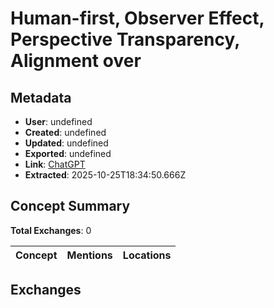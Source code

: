 # Human-first, Observer Effect, Perspective Transparency, Alignment over

## Metadata

- **User**: undefined
- **Created**: undefined
- **Updated**: undefined
- **Exported**: undefined
- **Link**: [ChatGPT](undefined)
- **Extracted**: 2025-10-25T18:34:50.666Z

## Concept Summary

**Total Exchanges**: 0

| Concept | Mentions | Locations |
|---------|----------|----------|

## Exchanges

